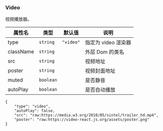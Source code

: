 ### Video

视频播放器。

| 属性名    | 类型      | 默认值    | 说明                |
| --------- | --------- | --------- | ------------------- |
| type      | `string`  | `"video"` | 指定为 video 渲染器 |
| className | `string`  |           | 外层 Dom 的类名     |
| src       | `string`  |           | 视频地址            |
| poster    | `string`  |           | 视频封面地址        |
| muted     | `boolean` |           | 是否静音            |
| autoPlay  | `boolean` |           | 是否自动播放        |

```schema:height="500" scope="body"
{
    "type": "video",
    "autoPlay": false,
    "src": "raw:https://media.w3.org/2010/05/sintel/trailer_hd.mp4",
    "poster": "raw:https://video-react.js.org/assets/poster.png"
}
```
